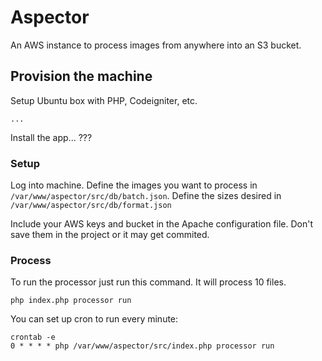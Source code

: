 # Aspector

An AWS instance to process images from anywhere into an S3 bucket.

## Provision the machine

Setup Ubuntu box with PHP, Codeigniter, etc.

	...

Install the app... ???

### Setup

Log into machine. Define the images you want to process in `/var/www/aspector/src/db/batch.json`. Define the sizes desired in `/var/www/aspector/src/db/format.json`

Include your AWS keys and bucket in the Apache configuration file. Don't save them in the project or it may get commited.

### Process

To run the processor just run this command. It will process 10 files.

	php index.php processor run

You can set up cron to run every minute:
	
	crontab -e
	0 * * * * php /var/www/aspector/src/index.php processor run


